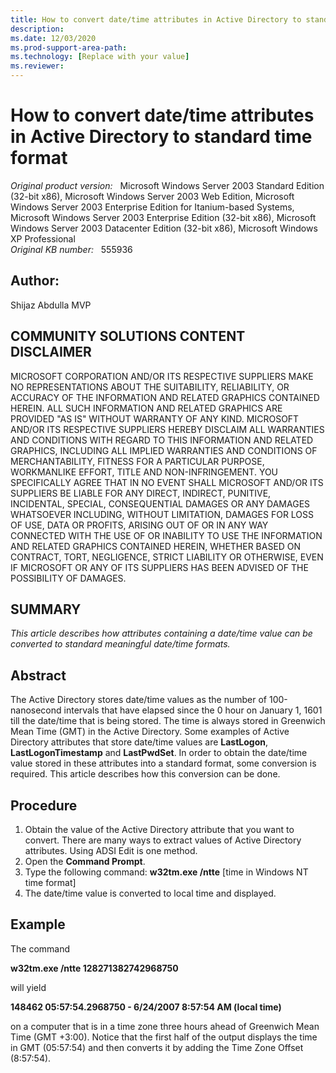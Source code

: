 ```yaml
---
title: How to convert date/time attributes in Active Directory to standard time format
description: 
ms.date: 12/03/2020
ms.prod-support-area-path: 
ms.technology: [Replace with your value]
ms.reviewer: 
---
```

# How to convert date/time attributes in Active Directory to standard time format

_Original product version:_ &nbsp; Microsoft Windows Server 2003 Standard Edition (32-bit x86), Microsoft Windows Server 2003 Web Edition, Microsoft Windows Server 2003 Enterprise Edition for Itanium-based Systems, Microsoft Windows Server 2003 Enterprise Edition (32-bit x86), Microsoft Windows Server 2003 Datacenter Edition (32-bit x86), Microsoft Windows XP Professional  
_Original KB number:_ &nbsp; 555936

## Author:

Shijaz Abdulla MVP

## COMMUNITY SOLUTIONS CONTENT DISCLAIMER

MICROSOFT CORPORATION AND/OR ITS RESPECTIVE SUPPLIERS MAKE NO REPRESENTATIONS ABOUT THE SUITABILITY, RELIABILITY, OR ACCURACY OF THE INFORMATION AND RELATED GRAPHICS CONTAINED HEREIN. ALL SUCH INFORMATION AND RELATED GRAPHICS ARE PROVIDED "AS IS" WITHOUT WARRANTY OF ANY KIND. MICROSOFT AND/OR ITS RESPECTIVE SUPPLIERS HEREBY DISCLAIM ALL WARRANTIES AND CONDITIONS WITH REGARD TO THIS INFORMATION AND RELATED GRAPHICS, INCLUDING ALL IMPLIED WARRANTIES AND CONDITIONS OF MERCHANTABILITY, FITNESS FOR A PARTICULAR PURPOSE, WORKMANLIKE EFFORT, TITLE AND NON-INFRINGEMENT. YOU SPECIFICALLY AGREE THAT IN NO EVENT SHALL MICROSOFT AND/OR ITS SUPPLIERS BE LIABLE FOR ANY DIRECT, INDIRECT, PUNITIVE, INCIDENTAL, SPECIAL, CONSEQUENTIAL DAMAGES OR ANY DAMAGES WHATSOEVER INCLUDING, WITHOUT LIMITATION, DAMAGES FOR LOSS OF USE, DATA OR PROFITS, ARISING OUT OF OR IN ANY WAY CONNECTED WITH THE USE OF OR INABILITY TO USE THE INFORMATION AND RELATED GRAPHICS CONTAINED HEREIN, WHETHER BASED ON CONTRACT, TORT, NEGLIGENCE, STRICT LIABILITY OR OTHERWISE, EVEN IF MICROSOFT OR ANY OF ITS SUPPLIERS HAS BEEN ADVISED OF THE POSSIBILITY OF DAMAGES.

## SUMMARY

*This article describes how attributes containing a date/time value can be converted to standard meaningful date/time formats.*  

## Abstract

The Active Directory stores date/time values as the number of 100-nanosecond intervals that have elapsed since the 0 hour on January 1, 1601 till the date/time that is being stored. The time is always stored in Greenwich Mean Time (GMT) in the Active Directory. Some examples of Active Directory attributes that store date/time values are **LastLogon**, **LastLogonTimestamp** and **LastPwdSet**. In order to obtain the date/time value stored in these attributes into a standard format, some conversion is required. This article describes how this conversion can be done.

## Procedure


1. Obtain the value of the Active Directory attribute that you want to convert. There are many ways to extract values of Active Directory attributes. Using ADSI Edit is one method.
2. Open the **Command Prompt**.
3. Type the following command: **w32tm.exe /ntte** [time in Windows NT time format]
4. The date/time value is converted to local time and displayed.

## Example

The command

**w32tm.exe /ntte 128271382742968750**  

will yield

**148462 05:57:54.2968750 - 6/24/2007 8:57:54 AM (local time)**  

on a computer that is in a time zone three hours ahead of Greenwich Mean Time (GMT +3:00). Notice that the first half of the output displays the time in GMT (05:57:54) and then converts it by adding the Time Zone Offset (8:57:54).
